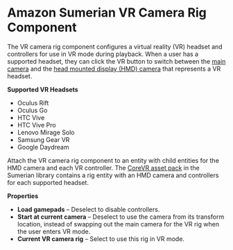 # Amazon Sumerian VR Camera Rig Component<a name="entities-vrcamerarig"></a>

The VR camera rig component configures a virtual reality \(VR\) headset and controllers for use in VR mode during playback\. When a user has a supported headset, they can click the VR button to switch between the [main camera](entities-camera.md) and the [head mounted display \(HMD\) camera](entities-hmdcamera.md) that represents a VR headset\.

**Supported VR Headsets**
+ Oculus Rift
+ Oculus Go
+ HTC Vive
+ HTC Vive Pro
+ Lenovo Mirage Solo
+ Samsung Gear VR
+ Google Daydream

Attach the VR camera rig component to an entity with child entities for the HMD camera and each VR controller\. The [CoreVR asset pack](assets-vrtools.md) in the Sumerian library contains a rig entity with an HMD camera and controllers for each supported headset\.

**Properties**
+ **Load gamepads** – Deselect to disable controllers\.
+ **Start at current camera** – Deselect to use the camera from its transform location, instead of swapping out the main camera for the VR rig when the user enters VR mode\.
+ **Current VR camera rig** – Select to use this rig in VR mode\.